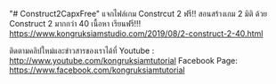 "# Construct2CapxFree" 
แจกไฟล์เกม Constrcut 2 ฟรี!! 
สอนสร้างเกม 2 มิติ ด้วย Construct 2 มากกว่า 40 เนื้อหา เรียนฟรี!!!
https://www.kongruksiamstudio.com/2019/08/2-construct-2-40.html

ติดตามคลิปใหม่และข่าวสารของเราได้ที่
Youtube :
http://www.youtube.com/kongruksiamtutorial
Facebook Page:
https://www.facebook.com/kongruksiamtutorial
